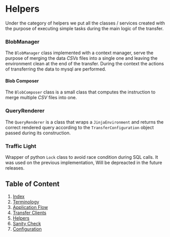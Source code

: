 Helpers
=======

Under the category of helpers we put all the classes / services created with the purpose of executing simple tasks during the main logic of the transfer.

### BlobManager

The `BlobManager` class implemented with a context manager, serve the purpose of merging the data _CSVs_ files into a single one and leaving the environment clean at the end of the transfer.
During the context the actions of transferring the data to mysql are performed.

#### Blob Composer
The `BlobComposer` class is a small class that computes the instruction to merge multiple _CSV_ files into one.


### QueryRenderer

The `QueryRenderer` is a class that wraps a `JinjaEnvironment` and returns the correct rendered query according to the `TransferConfiguration` object passed during its construction.

### Traffic Light
Wrapper of python `Lock` class to avoid race condition during SQL calls. It was used on the previous implementation, Will be depreacted in the future releases.


## Table of Content

1. [Index](./INDEX.md)
2. [Terminology](./TERMINOLOGY.md)
3. [Application Flow](./APPLICATION_FLOW.md)
4. [Transfer Clients](./CLIENTS.md)
5. [Helpers](./HELPERS.md)
6. [Sanity Check](./SANITY_CHECK.md)
7. [Configuration](./CONFIGURATION.md)
